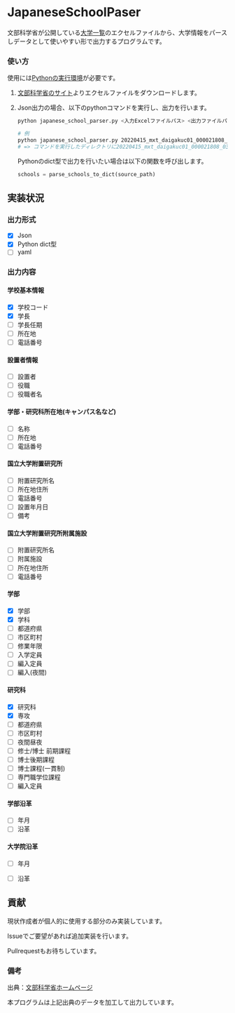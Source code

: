 # JapaneseSchoolPaser
文部科学省が公開している[大学一覧](https://www.mext.go.jp/a_menu/koutou/ichiran/mext_01853.html)のエクセルファイルから、大学情報をパースしデータとして使いやすい形で出力するプログラムです。

### 使い方
使用には[Pythonの実行環境](https://www.python.org/downloads/)が必要です。

1. [文部科学省のサイト](https://www.mext.go.jp/a_menu/koutou/ichiran/mext_00006.html)よりエクセルファイルをダウンロードします。
1. Json出力の場合、以下のpythonコマンドを実行し、出力を行います。
    ```bash
    python japanese_school_parser.py <入力Excelファイルパス> <出力ファイルパス>
    ```

    ```bash
    # 例
    python japanese_school_parser.py 20220415_mxt_daigakuc01_000021808_03-7.xlsx 20220415_mxt_daigakuc01_000021808_03-7.json
    # => コマンドを実行したディレクトリに20220415_mxt_daigakuc01_000021808_03-7.jsonが生成されます。
    ```
    Pythonのdict型で出力を行いたい場合は以下の関数を呼び出します。
    ```python
    schools = parse_schools_to_dict(source_path)
    ```


## 実装状況
### 出力形式
- [x] Json
- [x] Python dict型
- [ ] yaml

### 出力内容
#### 学校基本情報
- [x] 学校コード
- [x] 学長
- [ ] 学長任期
- [ ] 所在地
- [ ] 電話番号

#### 設置者情報
- [ ] 設置者
- [ ] 役職
- [ ] 役職者名

#### 学部・研究科所在地(キャンパス名など)
- [ ] 名称
- [ ] 所在地
- [ ] 電話番号

#### 国立大学附置研究所
- [ ] 附置研究所名
- [ ] 所在地住所
- [ ] 電話番号
- [ ] 設置年月日
- [ ] 備考

#### 国立大学附置研究所附属施設
- [ ] 附置研究所名
- [ ] 附属施設
- [ ] 所在地住所
- [ ] 電話番号

#### 学部
- [x] 学部
- [x] 学科
- [ ] 都道府県
- [ ] 市区町村
- [ ] 修業年限
- [ ] 入学定員
- [ ] 編入定員
- [ ] 編入(夜間)

#### 研究科
- [x] 研究科
- [x] 専攻
- [ ] 都道府県
- [ ] 市区町村
- [ ] 夜間昼夜
- [ ] 修士/博士 前期課程
- [ ] 博士後期課程
- [ ] 博士課程(一貫制)
- [ ] 専門職学位課程
- [ ] 編入定員

#### 学部沿革
- [ ] 年月
- [ ] 沿革

#### 大学院沿革
- [ ] 年月
- [ ] 沿革


## 貢献
現状作成者が個人的に使用する部分のみ実装しています。

Issueでご要望があれば追加実装を行います。

Pullrequestもお待ちしています。

### 備考
出典：[文部科学省ホームページ](https://www.mext.go.jp/)

本プログラムは上記出典のデータを加工して出力しています。
